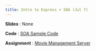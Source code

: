 ```yaml
---
title: Intro to Express + SOA (Jul 7)
---
```


**Slides**
: None

**Code**
: [SOA Sample Code](https://github.com/Alikrema/SOA-sample)

**Assignment**
: [Movie Management Server](https://alikrema.github.io/nodejs-course/assignment_1/)
